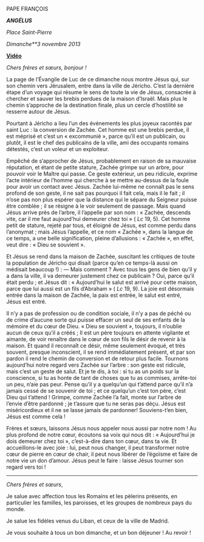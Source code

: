 PAPE FRANÇOIS

***ANGÉLUS***

*Place Saint-Pierre*

*Dimanche**3 novembre 2013*

**[Vidéo](http://player.rv.va/vaticanplayer.asp?language=it&tic=VA_QA2BZRB9)**

*Chers frères et sœurs, bonjour !*

La page de l’Évangile de Luc de ce dimanche nous montre Jésus qui, sur son chemin vers Jérusalem, entre dans la ville de Jéricho. C’est la dernière étape d’un voyage qui résume le sens de toute la vie de Jésus, consacrée à chercher et sauver les brebis perdues de la maison d’Israël. Mais plus le chemin s’approche de la destination finale, plus un cercle d’hostilité se resserre autour de Jésus.

Pourtant à Jéricho a lieu l’un des événements les plus joyeux racontés par saint Luc : la conversion de Zachée. Cet homme est une brebis perdue, il est méprisé et c’est un « excommunié », parce qu’il est un publicain, ou plutôt, il est le chef des publicains de la ville, ami des occupants romains détestés, c’est un voleur et un exploiteur.

Empêché de s’approcher de Jésus, probablement en raison de sa mauvaise réputation, et étant de petite stature, Zachée grimpe sur un arbre, pour pouvoir voir le Maître qui passe. Ce geste extérieur, un peu ridicule, exprime l’acte intérieur de l’homme qui cherche à se mettre au-dessus de la foule pour avoir un contact avec Jésus. Zachée lui-même ne connaît pas le sens profond de son geste, il ne sait pas pourquoi il fait cela, mais il le fait ; il n’ose pas non plus espérer que la distance qui le sépare du Seigneur puisse être comblée ; il se résigne à le voir seulement de passage. Mais quand Jésus arrive près de l’arbre, il l’appelle par son nom : « Zachée, descends vite, car il me faut aujourd'hui demeurer chez toi » ( *Lc* 19, 5). Cet homme petit de stature, rejeté par tous, et éloigné de Jésus, est comme perdu dans l’anonymat ; mais Jésus l’appelle, et ce nom « Zachée », dans la langue de ce temps, a une belle signification, pleine d’allusions : « Zachée », en effet, veut dire : « Dieu se souvient ».

Et Jésus se rend dans la maison de Zachée, suscitant les critiques de toute la population de Jéricho qui disait (parce qu’en ce temps-là aussi on médisait beaucoup !) : — Mais comment ? Avec tous les gens de bien qu’il y a dans la ville, il va demeurer justement chez ce publicain ? Oui, parce qu’il était perdu ; et Jésus dit : « Aujourd’hui le salut est arrivé pour cette maison, parce que lui aussi est un fils d’Abraham » ( *Lc* 19, 9). La joie est désormais entrée dans la maison de Zachée, la paix est entrée, le salut est entré, Jésus est entré.

Il n’y a pas de profession ou de condition sociale, il n’y a pas de péché ou de crime d’aucune sorte qui puisse effacer un seul de ses enfants de la mémoire et du cœur de Dieu. « Dieu se souvient », toujours, il n’oublie aucun de ceux qu’il a créés ; Il est un père toujours en attente vigilante et aimante, de voir renaître dans le cœur de son fils le désir de revenir à la maison. Et quand il reconnaît ce désir, même seulement évoqué, et très souvent, presque inconscient, il se rend immédiatement présent, et par son pardon il rend le chemin de conversion et de retour plus facile. Tournons aujourd’hui notre regard vers Zachée sur l’arbre : son geste est ridicule, mais c’est un geste de salut. Et je te dis, à toi : si tu as un poids sur la conscience, si tu as honte de tant de choses que tu as commises, arrête-toi un peu, n’aie pas peur. Pense qu’il y a quelqu’un qui t’attend parce qu’il n’a jamais cessé de se souvenir de toi ; et ce quelqu’un c’est ton père, c’est Dieu qui t’attend ! Grimpe, comme Zachée l’a fait, monte sur l’arbre de l’envie d’être pardonné ; je t’assure que tu ne seras pas déçu. Jésus est miséricordieux et il ne se lasse jamais de pardonner! Souviens-t’en bien, Jésus est comme cela !

Frères et sœurs, laissons Jésus nous appeler nous aussi par notre nom ! Au plus profond de notre cœur, écoutons sa voix qui nous dit : « Aujourd’hui je dois demeurer chez toi », c’est-à-dire dans ton cœur, dans ta vie. Et accueillons-le avec joie : lui, peut nous changer, il peut transformer notre cœur de pierre en cœur de chair, il peut nous libérer de l’égoïsme et faire de notre vie un don d’amour. Jésus peut le faire : laisse Jésus tourner son regard vers toi !

* * *

*Chers frères et sœurs*,

Je salue avec affection tous les Romains et les pèlerins présents, en particulier les familles, les paroisses, et les groupes de nombreux pays du monde.

Je salue les fidèles venus du Liban, et ceux de la ville de Madrid.

Je vous souhaite à tous un bon dimanche, et un bon déjeuner ! Au revoir !